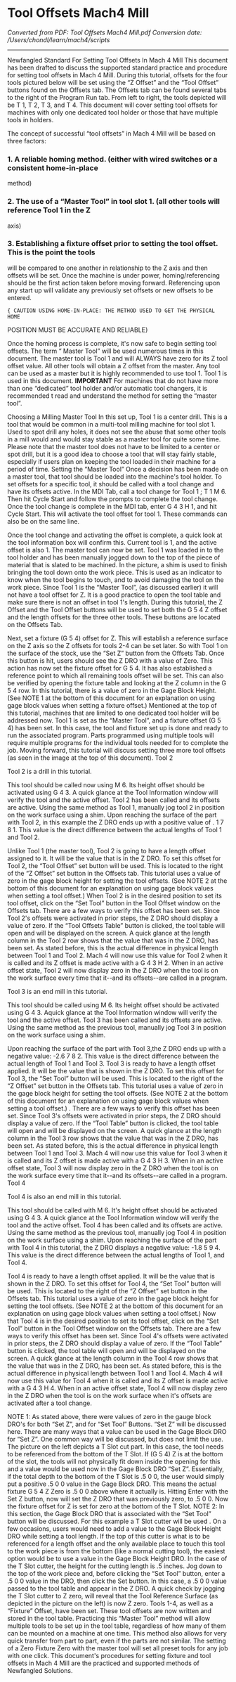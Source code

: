 # Tool Offsets Mach4 Mill

*Converted from PDF: Tool Offsets Mach4 Mill.pdf*
*Conversion date: /Users/chondl/learn/mach4/scripts*

---

<!-- Page 1 -->

Newfangled Standard For Setting Tool Offsets In Mach 4 Mill
This document has been drafted to discuss the supported standard practice and procedure for setting
tool offsets in Mach 4 Mill.
During this tutorial, offsets for the four tools pictured below will be set using the “Z Offset” and the
“Tool Offset” buttons found on the Offsets tab. The Offsets tab can be found several tabs to the right of
the Program Run tab.
From left to right, the tools depicted will be T 1, T 2, T 3, and T 4.
This document will cover setting tool offsets for machines with only one dedicated tool holder or those
that have multiple tools in holders.


<!-- Page 2 -->

The concept of successful “tool offsets” in Mach 4 Mill will be based on three factors:
### 1. A reliable homing method. (either with wired switches or a consistent home-in-place
method)
### 2. The use of a “Master Tool” in tool slot 1. (all other tools will reference Tool 1 in the Z
axis)
### 3. Establishing a fixture offset prior to setting the tool offset. This is the point the tools
will be compared to one another in relationship to the Z axis and then offsets will be set.
Once the machine is under power, homing/referencing should be the first action taken before moving
forward.
Referencing upon any start up will validate any previously set offsets or new offsets to be entered.
```
{ CAUTION USING HOME-IN-PLACE: THE METHOD USED TO GET THE PHYSICAL HOME
```
POSITION MUST BE ACCURATE AND RELIABLE}

Once the homing process is complete, it's now safe to begin setting tool offsets. The term “ Master
Tool” will be used numerous times in this document. The master tool is Tool 1 and will ALWAYS have
zero for its Z tool offset value. All other tools will obtain a Z offset from the master. Any tool can be
used as a master but it is highly recommended to use tool 1. Tool 1 is used in this document.
**IMPORTANT**
For machines that do not have more than one “dedicated” tool holder and/or automatic tool
changers, it is recommended t read and understand the method for setting the “master tool”.


<!-- Page 3 -->

Choosing a Milling Master Tool
In this set up, Tool 1 is a center drill. This is a tool that would be
common in a multi-tool milling machine for tool slot 1. Used to spot
drill any holes, it does not see the abuse that some other tools in a mill
would and would stay stable as a master tool for quite some time.
Please note that the master tool does not have to be limited to a center or
spot drill, but it is a good idea to choose a tool that will stay fairly stable,
especially if users plan on keeping the tool loaded in their machine for a
period of time.
Setting the “Master Tool”
Once a decision has been made on a master tool, that tool should be loaded into the machine's tool
holder. To set offsets for a specific tool, it should be called with a tool change and have its offsets
active.
In the MDI Tab, call a tool change for Tool 1 ; T 1 M 6. Then hit
Cycle Start and follow the prompts to complete the tool change.
Once the tool change is complete in the MDI tab, enter G 4 3 H 1, and
hit Cycle Start. This will activate the tool offset for tool 1. These
commands can also be on the same line.


<!-- Page 4 -->

Once the tool change and activating the offset is complete, a quick
look at the tool information box will confirm this.
Current tool is 1, and the active offset is also 1.
The master tool can now be set.
Tool 1 was loaded in to the tool holder and has
been manually jogged down to the top of the
piece of material that is slated to be machined.
In the picture, a shim is used to finish bringing
the tool down onto the work piece. This is
used as an indicator to know when the tool
begins to touch, and to avoid damaging the tool
on the work piece.
Since Tool 1 is the “Master Tool”, (as discussed
earlier) it will not have a tool offset for Z. It is a
good practice to open the tool table and make sure
there is not an offset in tool 1's length.
During this tutorial, the Z Offset and the Tool Offset buttons will be used to set both the G 5 4 Z offset
and the length offsets for the three other tools. These buttons are located on the Offsets Tab.


<!-- Page 5 -->

Next, set a fixture (G 5 4) offset for Z. This will establish a
reference surface on the Z axis so the Z offsets for tools 2-4 can
be set later. So with Tool 1 on the surface of the stock, use the
“Set Z” button from the Offsets Tab.
Once this button is hit, users should see the Z DRO with
a value of Zero.
This action has now set the fixture offset for G 5 4. It has also established a reference point to which all
remaining tools offset will be set.
This can also be verified by opening the fixture
table and looking at the Z column in the G 5 4
row.
In this tutorial, there is a value of zero in the
Gage Block Height.
(See NOTE 1 at the bottom of this document
for an explanation on using gage block
values when setting a fixture offset.)
Mentioned at the top of this tutorial, machines that are limited to one dedicated tool holder will
be addressed now. Tool 1 is set as the “Master Tool”, and a fixture offset (G 5 4) has been set. In this
case, the tool and fixture set up is done and ready to run the associated program.
Parts programmed using multiple tools will require multiple programs for the individual tools needed
for to complete the job.
Moving forward, this tutorial will discuss setting three more tool offsets (as seen in the image at the top
of this document).
Tool 2


<!-- Page 6 -->

Tool 2 is a drill in this tutorial.

This tool should be called now using M 6.
Its height offset should be activated using G 4 3.
A quick glance at the Tool Information window will verify the tool and the active offset.
Tool 2 has been called and its offsets are active. Using the same method as Tool 1, manually jog tool 2
in position on the work surface using a shim.
Upon reaching the surface of the part with Tool 2, in this
example the Z DRO ends up with a positive value of .
1 7 8 1. This value is the direct difference between the
actual lengths of Tool 1 and Tool 2.


<!-- Page 7 -->

Unlike Tool 1 (the master tool), Tool 2 is going to have a
length offset assigned to it. It will be the value that is in
the Z DRO. To set this offset for Tool 2, the “Tool Offset”
set button will be used. This is located to the right of the
“Z Offset” set button in the Offsets tab.
This tutorial uses a value of zero in the gage block height
for setting the tool offsets.
(See NOTE 2 at the bottom of this document for an
explanation on using gage block values when setting a
tool offset.)
When Tool 2 is in the desired position to set its tool offset,
click on the “Set Tool” button in the Tool Offset window
on the Offsets tab.
There are a few ways to verify this offset has been
set. Since Tool 2's offsets were activated in prior steps,
the Z DRO should display a value of zero.
If the “Tool Offsets Table” button is clicked, the tool table
will open and will be displayed on the screen.
A quick glance at the length column in the Tool 2
row shows that the value that was in the Z DRO,
has been set.
As stated before, this is the actual difference in
physical length between Tool 1 and Tool 2. Mach 4
will now use this value for Tool 2 when it is called
and its Z offset is made active with a G 4 3 H 2.
When in an active offset state, Tool 2 will now
display zero in the Z DRO when the tool is on the
work surface every time that it--and its offsets--are
called in a program.


<!-- Page 8 -->

Tool 3 is an end mill in this tutorial.

This tool should be called using M 6.
Its height offset should be activated using G 4 3.
Aquick glance at the Tool Information window will verify the
tool and the active offset.
Tool 3 has been called and its offsets are active. Using the same
method as the previous tool, manually jog Tool 3 in position on
the work surface using a shim.


<!-- Page 9 -->

Upon reaching the surface of the part with Tool 3,the Z
DRO ends up with a negative value: -2.6 7 8 2. This value
is the direct difference between the actual length of Tool 1
and Tool 3.
Tool 3 is ready to have a length offset applied. It will be the value
that is shown in the Z DRO. To set this offset for Tool 3, the “Set
Tool” button will be used. This is located to the right of the “Z
Offset” set button in the Offsets tab.
This tutorial uses a value of zero in the gage block height for setting the tool offsets.
(See NOTE 2 at the bottom of this document for an explanation on using gage block values when
setting a tool offset.)
. There are a few ways to verify this offset has been set. Since Tool 3's
offsets were activated in prior steps, the Z DRO should display a
value of zero.
If the “Tool Table” button is clicked, the tool table will
open and will be displayed on the screen.
A quick glance at the length column in the Tool 3
row shows that the value that was in the Z DRO, has
been set.
As stated before, this is the actual difference in
physical length between Tool 1 and Tool 3. Mach 4
will now use this value for Tool 3 when it is called
and its Z offset is made active with a G 4 3 H 3.
When in an active offset state, Tool 3 will now
display zero in the Z DRO when the tool is on the
work surface every time that it--and its offsets--are
called in a program.
Tool 4


<!-- Page 10 -->

Tool 4 is also an end mill in this tutorial.

This tool should be called with M 6.
It's height offset should be activated using G 4 3.
A quick glance at the Tool Information window will verify
the tool and the active offset.
Tool 4 has been called and its offsets are active. Using
the same method as the previous tool, manually jog
Tool 4 in position on the work surface using a shim.
Upon reaching the surface of the part with Tool 4 in
this tutorial, the Z DRO displays a negative value:
-1.8 5 9 4.
This value is the direct difference between the actual lengths of Tool 1, and Tool 4.


<!-- Page 11 -->

Tool 4 is ready to have a length offset applied. It will be the
value that is shown in the Z DRO. To set this offset for Tool
4, the “Set Tool” button will be used. This is located to the
right of the “Z Offset” set button in the Offsets tab.
This tutorial uses a value of zero in the gage block height for
setting the tool offsets.
(See NOTE 2 at the bottom of this document for an
explanation on using gage block values when setting a
tool offset.)
Now that Tool 4 is in the desired position to set its tool offset, click on the “Set Tool” button in
the Tool Offset window on the Offsets tab.
There are a few ways to verify this offset has been set. Since Tool 4's
offsets were activated in prior steps, the Z DRO should display a
value of zero.
If the “Tool Table” button is clicked, the tool table will
open and will be displayed on the screen.
A quick glance at the length column
in the Tool 4 row shows that the
value that was in the Z DRO, has
been set.
As stated before, this is the actual
difference in physical length
between Tool 1 and Tool 4. Mach 4
will now use this value for Tool 4
when it is called and its Z offset is
made active with a G 4 3 H 4.
When in an active offset state, Tool
4 will now display zero in the Z
DRO when the tool is on the work
surface when it's offsets are activated after a tool change.


<!-- Page 12 -->

NOTE 1:
As stated above, there were values of zero in the gauge block DRO's for
both “Set Z”, and for “Set Tool” Buttons. “Set Z” will be discussed here.
There are many ways that a value can be used in the Gage Block DRO for
“Set Z”. One common way will be discussed, but does not limit the use.
The picture on the left depicts a T Slot cut part. In this case, the tool needs
to be referenced from the bottom of the T Slot. If (G 5 4) Z is at the bottom
of the slot, the tools will not physically fit down inside the opening for this
and a value would be used now in the Gage Block DRO “Set Z”.
Essentially, if the total depth to the bottom of the T Slot is .5 0 0, the user would simply put a
positive .5 0 0 value in the Gage Block DRO. This means the actual fixture G 5 4 Z Zero is .5 0 0 above
where it actually is. Hitting Enter with the Set Z button, now will set the Z DRO that was previously
zero, to .5 0 0. Now the fixture offset for Z is set for zero at the bottom of the T Slot.
NOTE 2:
In this section, the Gage Block DRO that is associated with the “Set Tool”
button will be discussed. For this example a T Slot cutter will be used . On a
few occasions, users would need to add a value to the Gage Block Height DRO
while setting a tool length.
If the top of this cutter is what is to be referenced for a length offset and the
only available place to touch this tool to the work piece is from the bottom
(like a normal cutting tool), the easiest option would be to use a value in the
Gage Block Height DRO.
In the case of the T Slot cutter, the height for the cutting length is .5 inches.
Jog down to the top of the work piece and, before clicking the “Set Tool”
button, enter a .5 0 0 value in the DRO, then click the Set button.
In this case, a .5 0 0 value passed to the tool table and appear in the Z DRO.
A quick check by jogging the T Slot cutter to Z zero, will reveal that the Tool Reference Surface (as
depicted in the picture on the left) is now Z zero.
Tools 1-4, as well as a “Fixture” Offset, have been set. These tool offsets are now written and stored in
the tool table. Practicing this “Master Tool” method will allow multiple tools to be set up in the tool
table, regardless of how many of them can be mounted on a machine at one time.
This method also allows for very quick transfer from part to part, even if the parts are not similar.
The setting of a Zero Fixture Zero with the master tool will set all preset tools for any job with one
click.
This document's procedures for setting fixture and tool offsets in Mach 4 Mill are the practiced
and supported methods of Newfangled Solutions.

